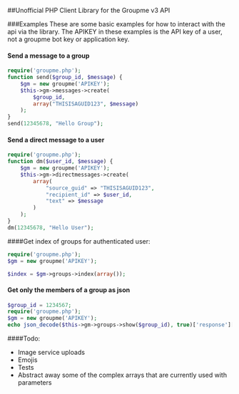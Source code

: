 ##Unofficial PHP Client Library for the Groupme v3 API

###Examples
These are some basic examples for how to interact with the api via the library.
The APIKEY in these examples is the API key of a user, not a groupme bot key or application key.

#### Send a message to a group
~~~~~ php
require('groupme.php');
function send($group_id, $message) {
    $gm = new groupme('APIKEY');
    $this->gm->messages->create(
        $group_id,
        array("THISISAGUID123", $message)
    );
}
send(12345678, "Hello Group");
~~~~~

#### Send a direct message to a user
~~~~~ php
require('groupme.php');
function dm($user_id, $message) {
    $gm = new groupme('APIKEY');
    $this->gm->directmessages->create(
        array(
            "source_guid" => "THISISAGUID123",
            "recipient_id" => $user_id,
            "text" => $message
        )
    );
}
dm(12345678, "Hello User");
~~~~~


####Get index of groups for authenticated user: 
~~~~~ php
require('groupme.php');
$gm = new groupme('APIKEY');

$index = $gm->groups->index(array()); 
~~~~~

#### Get only the members of a group as json
~~~~~ php
$group_id = 1234567;
require('groupme.php');
$gm = new groupme('APIKEY');
echo json_decode($this->gm->groups->show($group_id), true)['response']['members'];
~~~~~

####Todo:
- Image service uploads
- Emojis
- Tests
- Abstract away some of the complex arrays that are currently used with parameters